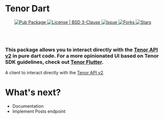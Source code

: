 # Tenor Dart

<p align="center">
  <a href="https://pub.dartlang.org/packages/tenor_dart">  
    <img src="https://img.shields.io/pub/v/tenor_dart.svg" alt="Pub Package" />  
  </a>
  <a href="https://opensource.org/license/bsd-3-clause">  
    <img src="https://img.shields.io/badge/License-BSD_3--Clause-blue.svg" alt="License | BSD 3-Clause" />  
  </a>
  <a href="https://github.com/flyclops/tenor_dart/issues">  
    <img src="https://img.shields.io/github/issues/flyclops/tenor_dart" alt="Issue" />  
  </a> 
  <a href="https://github.com/flyclops/tenor_dart/network">  
    <img src="https://img.shields.io/github/forks/flyclops/tenor_dart" alt="Forks" />  
  </a> 
  <a href="https://github.com/flyclops/tenor_dart/stargazers">  
    <img src="https://img.shields.io/github/stars/flyclops/tenor_dart" alt="Stars" />  
  </a>
</p>

  <br>
  <br>

### This package allows you to interact directly with the [Tenor API v2](https://developers.google.com/tenor/guides/quickstart) in pure dart code. For a more opinionated UI based on Tenor SDK guidelines, check out [Tenor Flutter](https://pub.dartlang.org/packages/tenor_flutter).

A client to interact directly with the [Tenor API v2](https://developers.google.com/tenor/guides/quickstart).

# What's next?

- Documentation
- Implement Posts endpoint
